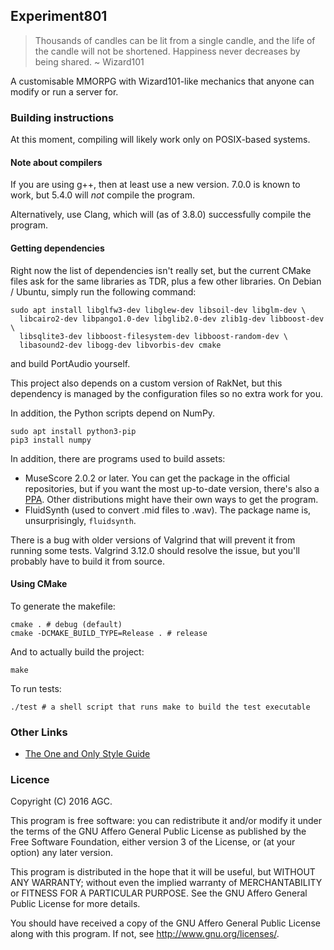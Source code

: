 ## Experiment801

> Thousands of candles can be lit from a single candle, and the life of the
> candle will not be shortened. Happiness never decreases by being shared.
> ~ Wizard101

A customisable MMORPG with Wizard101-like mechanics that anyone can modify or
run a server for.

### Building instructions

At this moment, compiling will likely work only on POSIX-based systems.

#### Note about compilers

If you are using g++, then at least use a new version. 7.0.0 is known to work,
but 5.4.0 will *not* compile the program.

Alternatively, use Clang, which will (as of 3.8.0) successfully compile the
program.

#### Getting dependencies

Right now the list of dependencies isn't really set, but the current CMake
files ask for the same libraries as TDR, plus a few other libraries. On Debian
/ Ubuntu, simply run the following command:

    sudo apt install libglfw3-dev libglew-dev libsoil-dev libglm-dev \
      libcairo2-dev libpango1.0-dev libglib2.0-dev zlib1g-dev libboost-dev \
      libsqlite3-dev libboost-filesystem-dev libboost-random-dev \
      libasound2-dev libogg-dev libvorbis-dev cmake

and build PortAudio yourself.

This project also depends on a custom version of RakNet, but this dependency
is managed by the configuration files so no extra work for you.

In addition, the Python scripts depend on NumPy.

    sudo apt install python3-pip
    pip3 install numpy

In addition, there are programs used to build assets:

* MuseScore 2.0.2 or later. You can get the package in the official repositories,
  but if you want the most up-to-date version, there's also a
  [PPA](https://launchpad.net/~mscore-ubuntu/+archive/ubuntu/mscore-stable).
  Other distributions might have their own ways to get the program.
* FluidSynth (used to convert .mid files to .wav). The package name is,
  unsurprisingly, `fluidsynth`.

There is a bug with older versions of Valgrind that will prevent it from running
some tests. Valgrind 3.12.0 should resolve the issue, but you'll probably have
to build it from source.

#### Using CMake

To generate the makefile:

    cmake . # debug (default)
    cmake -DCMAKE_BUILD_TYPE=Release . # release

And to actually build the project:

    make

To run tests:

    ./test # a shell script that runs make to build the test executable

### Other Links

* [The One and Only Style Guide](https://docs.google.com/document/d/1AskEPaRCH0A6xCgIYerogpheiXyx4UT886UwIGPR-vU/edit?usp=sharing)

### Licence

Copyright (C) 2016 AGC.

This program is free software: you can redistribute it and/or modify
it under the terms of the GNU Affero General Public License as
published by the Free Software Foundation, either version 3 of the
License, or (at your option) any later version.

This program is distributed in the hope that it will be useful,
but WITHOUT ANY WARRANTY; without even the implied warranty of
MERCHANTABILITY or FITNESS FOR A PARTICULAR PURPOSE.  See the
GNU Affero General Public License for more details.

You should have received a copy of the GNU Affero General Public License
along with this program.  If not, see <http://www.gnu.org/licenses/>.
